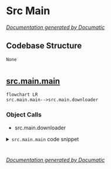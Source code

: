 # Src Main

[_Documentation generated by Documatic_](https://www.documatic.com)

<!---Documatic-section-Codebase Structure-start--->
## Codebase Structure

<!---Documatic-block-system_architecture-start--->
```mermaid
None
```
<!---Documatic-block-system_architecture-end--->

# #
<!---Documatic-section-Codebase Structure-end--->

<!---Documatic-section-src.main.main-start--->
## [src.main.main](3-src_main.md#src.main.main)

<!---Documatic-section-main-start--->
```mermaid
flowchart LR
src.main.main-->src.main.downloader
```

### Object Calls

* src.main.downloader

<!---Documatic-block-src.main.main-start--->
<details>
	<summary><code>src.main.main</code> code snippet</summary>

```python
def main():
    downloader(get_args())
```
</details>
<!---Documatic-block-src.main.main-end--->
<!---Documatic-section-main-end--->

# #
<!---Documatic-section-src.main.main-end--->

[_Documentation generated by Documatic_](https://www.documatic.com)